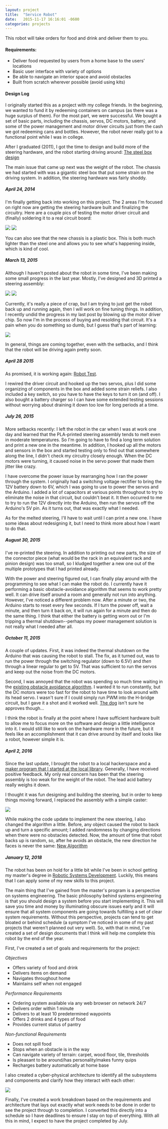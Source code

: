 ```yaml
---
layout: project
title:  "Service Robot"
date:   2015-11-17 16:16:01 -0600
categories: projects
---
```


This robot will take orders for food and drink and deliver them to you.

#### Requirements:

* Deliver food requested by users from a home base to the users\' locations
* Basic user interface with variety of options
* Be able to navigate an interior space and avoid obstacles
* Built from scratch wherever possible (avoid using kits)

#### Design Log
I originally started this as a project with my college friends. In the beginning, we wanted to fund it by redeeming containers on campus (as there was a huge surplus of them). For the most part, we were successful. We bought a set of basic parts, including the chassis, servos, DC motors, battery, and some of the power management and motor driver circuits just from the cash we got redeeming cans and bottles. However, the robot never really got to a functional point while I was in college.

After I graduated (2011), I got the time to design and build more of the steering hardware, and the robot starting driving around: [The steel box design](https://youtu.be/j0Zf290-C6U)

The main issue that came up next was the weight of the robot. The chassis we had started with was a gigantic steel box that put some strain on the driving system. In addition, the steering hardware was fairly shoddy.

##### April 24, 2014
I\'m finally getting back into working on this project. The 2 areas I\'m focused on right now are getting the steering hardware built and finalizing the circuitry. Here are a couple pics of testing the motor driver circuit and (finally) soldering it to a real circuit board:

![](/pictures/MotorTest.png)
![](/pictures/PCBMotorCircuit.png)

You can also see that the new chassis is a plastic box. This is both much lighter than the steel one and allows you to see what\'s happening inside, which is kind of cool.

##### March 13, 2015
Although I haven\'t posted about the robot in some time, I\'ve been making some small progress in the last year. Mostly, I\'ve designed and 3D printed a steering assembly:

![](/pictures/Steering1.png)
![](/pictures/Steering2.png)

Currently, it\'s really a piece of crap, but I am trying to just get the robot back up and running again, then I will work on fine tuning things. In addition, I recently undid the progress in my last post by blowing up the motor driver chip. So now I\'m in the process of buying and resolding that circuit. It\'s a pain when you do something so dumb, but I guess that\'s part of learning:

![](/pictures/Whoops.png)

In general, things are coming together, even with the setbacks, and I think that the robot will be driving again pretty soon.

##### April 28 2015
As promised, it is working again: [Robot Test](https://youtu.be/zMsPi7ghxFU).

I rewired the driver circuit and hooked up the two servos, plus I did some organizing of components in the box and added some strain reliefs. I also included a key switch, so you have to have the keys to turn it on (and off). I also bought a battery charger so I can have some extended testing sessions without worrying about draining it down too low for long periods at a time.

##### July 26, 2015
More setbacks recently: I left the robot in the car when I was at work one day and learned that the PLA-printed steering assembly tends to melt even in moderate temperatures. So I\'m going to have to find a long term solution and print a new one in the meantime. In addition, I hooked up all the motors and sensors in the box and started testing only to find out that somewhere along the line, I didn\'t check my circuitry closely enough. When the DC motors were turning, it caused noise in the servo power that made them jitter like crazy.

I have overcome the power issue by rearranging how I ran the power through the system. I originally had a switching voltage rectifier to bring the 12V battery down to 6V, which I was going to use to power the servos and the Arduino. I added a lot of capacitors at various points throughout to try to eliminate the noise in that circuit, but couldn\'t beat it. It then occurred to me to try to run the 12V directly into the Arduino, then run the servos off the Arduino\'s 5V pin. As it turns out, that was exactly what I needed.

As for the melted steering, I\'ll have to wait until I can print a new one. I have some ideas about redesigning it, but I need to think more about how I want to do that.

##### August 30, 2015
I\'ve re-printed the steering. In addition to printing out new parts, the size of the connector piece (what would be the rack in an equivalent rack and pinion design) was too small, so I kludged together a new one out of the multiple prototypes that I had printed already.

With the power and steering figured out, I can finally play around with the programming to see what I can make the robot do. I currently have it performing a basic obstacle-avoidance algorithm that seems to work pretty well. It can drive itself around a room and generally not run into anything. However, I\'ve noticed a different problem now. After a minute or two, the Arduino starts to reset every few seconds. If I turn the power off, wait a minute, and then turn it back on, it will run again for a minute and then do the same thing. I think that either the battery is getting worn out or I\'m tripping a thermal shutdown--perhaps my power management solution is not really what I needed after all.

##### October 11, 2015
A couple of updates. First, it was indeed the thermal shutdown on the Arduino that was causing the robot to stall. The fix, as it turned out, was to run the power through the switching regulator (down to 6.5V) and <i>then</i> through a linear regular to get to 5V. That was sufficient to run the servos and keep out the noise from the DC motors.

Second, I was annoyed that the robot was spending so much time waiting in the [existing obstacle avoidance algorithm](https://www.youtube.com/watch?v=f8gt-79XD8o). I wanted it to run constantly, but the DC motors were too fast for the robot to have time to look around with its head servo. I wasn\'t sure if I could simply run PWM into the H-bridge circuit, but I gave it a shot and it worked well. [The dog](https://youtu.be/5nOurTZPQm4) isn\'t sure he approves though...

I think the robot is finally at the point where I have sufficient hardware built to allow me to focus more on the software and design a little intelligence into it. I would still like to work on the hardware more in the future, but it feels like an accomplishment that it can drive around by itself and looks like a robot, however simple it is.

##### April 2, 2016
Since the last update, I brought the robot to a local hackerspace and a [maker program that I started at the local library](/makerspace.html). Generally, I have received positive feedback. My only real concern has been that the steering assembly is too weak for the weight of the robot. The lead acid battery really weighs it down.

I thought it was fun designing and building the steering, but in order to keep things moving forward, I replaced the assembly with a simple caster:

![](/pictures/Steering3.png)

While making the code update to implement the new steering, I also changed the algorithm a little. Before, any object caused the robot to back up and turn a specific amount; I added randomness by changing directions when there were no obstacles detected. Now, the amount of time that robot backs up is random, so, after he avoids an obstacle, the new direction he faces is never the same: [New Algorithm](https://youtu.be/w-Gu0EnD35M)

##### January 12, 2018
The robot has been on hold for a little bit while I've been in school getting my master's degree in [Robotic Systems Development](https://mrsdprojects.ri.cmu.edu/2016teami/). Luckily, this means that I can apply some of my new skills to this project.

The main thing that I've gained from the master's program is a perspective on systems engineering. The basic philosophy behind systems engineering is that you should design a system before you start implementing it. This will save you time and money by illuminating obscure issues early and it will ensure that all system components are going towards fulfilling a set of clear system requirements. Without this perspective, projects can tend to get bloated or behind schedule (a symptom I've noticed in some of my past projects that weren't planned out very well). So, with that in mind, I've created a set of design documents that I think will help me complete this robot by the end of the year.

First, I've created a set of goals and requirements for the project:

_Objectives_
* Offers variety of food and drink
* Delivers items on demand
* Navigates throughout home
* Maintains self when not engaged

_Performance Requirements_
* Ordering system available via any web browser on network 24/7
* Delivers order within 1 minute
* Delivers to at least 10 predetermined waypoints
* Offers 2 drinks and 4 types of food
* Provides current status of pantry

_Non-functional Requirements_
* Does not spill food
* Stops when an obstacle is in the way
* Can navigate variety of terrain: carpet, wood floor, tile, thresholds
* Is pleasant to be around/has personality/makes funny quips
* Recharges battery automatically at home base

I also created a cyber-physical architecture to identify all the subsystems and components and clarify how they interact with each other:

![](/pictures/CyberPhysicalArch.png)

Finally, I've created a work breakdown based on the requirements and architecture that lays out exactly what work needs to be done in order to see the project through to completion. I converted this directly into a schedule so I have deadlines to ensure I stay on top of everything. With all this in mind, I expect to have the project completed by July.
